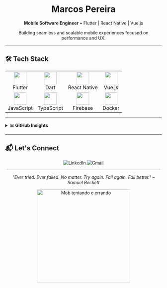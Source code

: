 <h1 align="center">Marcos Pereira</h1>
<p align="center">
  <strong>Mobile Software Engineer</strong> • Flutter | React Native | Vue.js  
</p>
<p align="center">
  Building seamless and scalable mobile experiences focused on performance and UX.
</p>

---

## 🛠 Tech Stack

<table>
  <tr>
    <td align="center"><img src="https://cdn.jsdelivr.net/gh/devicons/devicon/icons/flutter/flutter-original.svg" width="40"/><br/>Flutter</td>
    <td align="center"><img src="https://cdn.jsdelivr.net/gh/devicons/devicon/icons/dart/dart-original.svg" width="40"/><br/>Dart</td>
    <td align="center"><img src="https://cdn.jsdelivr.net/gh/devicons/devicon/icons/react/react-original.svg" width="40"/><br/>React Native</td>
    <td align="center"><img src="https://cdn.jsdelivr.net/gh/devicons/devicon/icons/vuejs/vuejs-original.svg" width="40"/><br/>Vue.js</td>
  </tr>
  <tr>
    <td align="center"><img src="https://cdn.jsdelivr.net/gh/devicons/devicon/icons/javascript/javascript-original.svg" width="40"/><br/>JavaScript</td>
    <td align="center"><img src="https://cdn.jsdelivr.net/gh/devicons/devicon/icons/typescript/typescript-original.svg" width="40"/><br/>TypeScript</td>
    <td align="center"><img src="https://cdn.jsdelivr.net/gh/devicons/devicon/icons/firebase/firebase-plain.svg" width="40"/><br/>Firebase</td>
    <td align="center"><img src="https://cdn.jsdelivr.net/gh/devicons/devicon/icons/docker/docker-original.svg" width="40"/><br/>Docker</td>
  </tr>
</table>

---

<details>
  <summary><strong>📊 GitHub Insights</strong></summary>
  <br/>

  <p align="center">
    <img src="https://streak-stats.demolab.com?user=MarcosPereira1&theme=tokyonight&hide_border=true&date_format=j%20M%5B%20Y%5D" alt="GitHub Streak Stats"/>
  </p>

  <p align="center">
    <img src="https://github-readme-stats.vercel.app/api/top-langs/?username=MarcosPereira1&layout=compact&langs_count=8&theme=tokyonight&hide_border=true" alt="Top Languages" />
  </p>

</details>

---

## 📬 Let's Connect

<p align="center">
  <a href="https://www.linkedin.com/in/marcospereira2/" target="_blank">
    <img src="https://img.shields.io/badge/LinkedIn-0A66C2?style=for-the-badge&logo=linkedin&logoColor=white" alt="LinkedIn"/>
  </a>
  <a href="mailto:marcosvpsousa01@gmail.com">
    <img src="https://img.shields.io/badge/Gmail-D14836?style=for-the-badge&logo=gmail&logoColor=white" alt="Gmail"/>
  </a>
</p>

---

<p align="center"><i>"Ever tried. Ever failed. No matter. Try again. Fail again. Fail better." – Samuel Beckett</i></p>

<p align="center">
  <img src="https://i.pinimg.com/originals/6f/96/90/6f9690edd134963d84d1a40e7114702b.gif" width="300" alt="Mob tentando e errando" />
</p>


